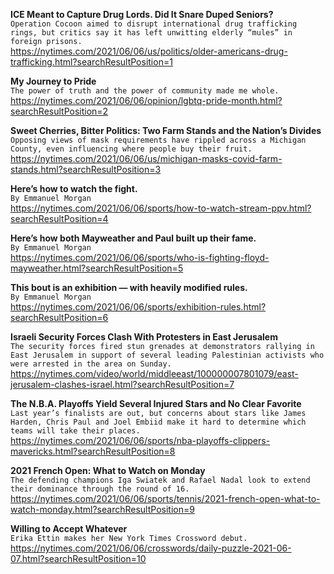 **ICE Meant to Capture Drug Lords. Did It Snare Duped Seniors?**\
`Operation Cocoon aimed to disrupt international drug trafficking rings, but critics say it has left unwitting elderly “mules” in foreign prisons.`\
https://nytimes.com/2021/06/06/us/politics/older-americans-drug-trafficking.html?searchResultPosition=1

**My Journey to Pride**\
`The power of truth and the power of community made me whole.`\
https://nytimes.com/2021/06/06/opinion/lgbtq-pride-month.html?searchResultPosition=2

**Sweet Cherries, Bitter Politics: Two Farm Stands and the Nation’s Divides**\
`Opposing views of mask requirements have rippled across a Michigan County, even influencing where people buy their fruit.`\
https://nytimes.com/2021/06/06/us/michigan-masks-covid-farm-stands.html?searchResultPosition=3

**Here’s how to watch the fight.**\
`By Emmanuel Morgan`\
https://nytimes.com/2021/06/06/sports/how-to-watch-stream-ppv.html?searchResultPosition=4

**Here’s how both Mayweather and Paul built up their fame.**\
`By Emmanuel Morgan`\
https://nytimes.com/2021/06/06/sports/who-is-fighting-floyd-mayweather.html?searchResultPosition=5

**This bout is an exhibition — with heavily modified rules.**\
`By Emmanuel Morgan`\
https://nytimes.com/2021/06/06/sports/exhibition-rules.html?searchResultPosition=6

**Israeli Security Forces Clash With Protesters in East Jerusalem**\
`The security forces fired stun grenades at demonstrators rallying in East Jerusalem in support of several leading Palestinian activists who were arrested in the area on Sunday.`\
https://nytimes.com/video/world/middleeast/100000007801079/east-jerusalem-clashes-israel.html?searchResultPosition=7

**The N.B.A. Playoffs Yield Several Injured Stars and No Clear Favorite**\
`Last year’s finalists are out, but concerns about stars like James Harden, Chris Paul and Joel Embiid make it hard to determine which teams will take their places.`\
https://nytimes.com/2021/06/06/sports/nba-playoffs-clippers-mavericks.html?searchResultPosition=8

**2021 French Open: What to Watch on Monday**\
`The defending champions Iga Swiatek and Rafael Nadal look to extend their dominance through the round of 16.`\
https://nytimes.com/2021/06/06/sports/tennis/2021-french-open-what-to-watch-monday.html?searchResultPosition=9

**Willing to Accept Whatever**\
`Erika Ettin makes her New York Times Crossword debut.`\
https://nytimes.com/2021/06/06/crosswords/daily-puzzle-2021-06-07.html?searchResultPosition=10

